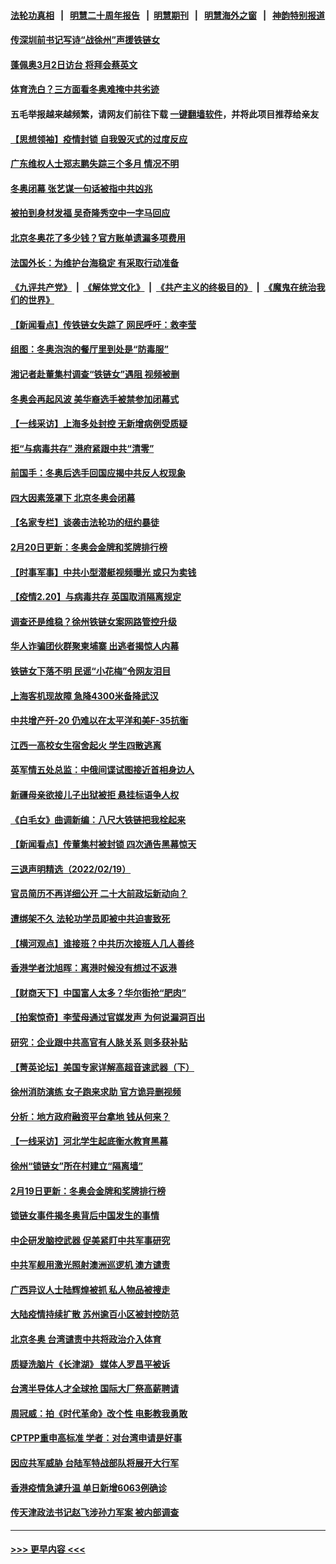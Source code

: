 #### [法轮功真相](https://github.com/gfw-breaker/truth/blob/master/README.md?t=0) &nbsp;&nbsp;|&nbsp;&nbsp; [明慧二十周年报告](https://github.com/gfw-breaker/mh-reports/blob/master/README.md?t=0) &nbsp;&nbsp;|&nbsp;&nbsp;[明慧期刊](https://github.com/gfw-breaker/mh-qikan) &nbsp;&nbsp;|&nbsp;&nbsp; [明慧海外之窗](https://github.com/gfw-breaker/mh-news/blob/master/README.md?t=0) &nbsp;&nbsp;|&nbsp;&nbsp; [神韵特别报道](https://github.com/gfw-breaker/mh-news/blob/master/shenyun.md?t=0)
#### [传深圳前书记写诗“战徐州”声援铁链女](../pages/nsc413/n13592905.md?t=02211350) 
#### [蓬佩奥3月2日访台 将拜会蔡英文](../pages/nsc413/n13592670.md?t=02211350) 
#### [体育洗白？三方面看冬奥难掩中共劣迹](../pages/nsc413/n13592151.md?t=02211350) 
#### 五毛举报越来越频繁，请网友们前往下载 [一键翻墙软件](https://github.com/gfw-breaker/ssr-accounts)，并将此项目推荐给亲友
#### [【思想领袖】疫情封锁 自我毁灭式的过度反应](../pages/nsc413/n13561019.md?t=02211350) 
#### [广东维权人士郑志鹏失踪三个多月 情况不明](../pages/nsc413/n13590822.md?t=02211350) 
#### [冬奥闭幕 张艺谋一句话被指中共凶兆](../pages/nsc413/n13591920.md?t=02211350) 
#### [被拍到身材发福 吴奇隆秀空中一字马回应](../pages/nsc413/n13592298.md?t=02211350) 
#### [北京冬奥花了多少钱？官方账单遗漏多项费用](../pages/nsc413/n13592382.md?t=02211350) 
#### [法国外长：为维护台海稳定 有采取行动准备](../pages/nsc413/n13592450.md?t=02211350) 
#### [《九评共产党》](https://github.com/begood0513/9ping.md/blob/master/README.md) &nbsp;|&nbsp; [《解体党文化》](../../../../jtdwh.md/blob/master/README.md)  &nbsp;|&nbsp; [《共产主义的终极目的》](../../../../gczydzjmd.md/blob/master/README.md) &nbsp;|&nbsp; [《魔鬼在统治我们的世界》](../../../../mgztzwmdsj.md/blob/master/README.md) 
#### [【新闻看点】传铁链女失踪了 网民呼吁：救李莹](../pages/nsc413/n13592380.md?t=02211350) 
#### [组图：冬奥泡泡的餐厅里到处是“防毒服”](../pages/nsc413/n13590525.md?t=02211350) 
#### [湘记者赴董集村调查“铁链女”遇阻 视频被删](../pages/nsc413/n13592226.md?t=02211350) 
#### [冬奥会再起风波 美华裔选手被禁参加闭幕式](../pages/nsc413/n13592206.md?t=02211350) 
#### [【一线采访】上海多处封控 无新增病例受质疑](../pages/nsc413/n13592005.md?t=02211350) 
#### [拒“与病毒共存” 港府紧跟中共“清零”](../pages/nsc413/n13592153.md?t=02211350) 
#### [前国手：冬奥后选手回国应揭中共反人权现象](../pages/nsc413/n13591581.md?t=02211350) 
#### [四大因素笼罩下 北京冬奥会闭幕](../pages/nsc413/n13591934.md?t=02211350) 
#### [【名家专栏】谈袭击法轮功的纽约暴徒](../pages/nsc413/n13591735.md?t=02211350) 
#### [2月20日更新：冬奥会金牌和奖牌排行榜](../pages/nsc413/n13591588.md?t=02211350) 
#### [【时事军事】中共小型潜艇视频曝光 或只为卖钱](../pages/nsc413/n13591324.md?t=02211350) 
#### [【疫情2.20】与病毒共存 英国取消隔离规定](../pages/nsc413/n13591345.md?t=02211350) 
#### [调查还是维稳？徐州铁链女案网路管控升级](../pages/nsc413/n13591404.md?t=02211350) 
#### [华人诈骗团伙群聚柬埔寨 出逃者揭惊人内幕](../pages/nsc413/n13591415.md?t=02211350) 
#### [铁链女下落不明 民谣“小花梅”令网友泪目](../pages/nsc413/n13591317.md?t=02211350) 
#### [上海客机现故障 急降4300米备降武汉](../pages/nsc413/n13590807.md?t=02211350) 
#### [中共增产歼-20 仍难以在太平洋和美F-35抗衡](../pages/nsc413/n13580045.md?t=02211350) 
#### [江西一高校女生宿舍起火 学生四散逃离](../pages/nsc413/n13590804.md?t=02211350) 
#### [英军情五处总监：中俄间谍试图接近首相身边人](../pages/nsc413/n13590168.md?t=02211350) 
#### [新疆母亲欲接儿子出狱被拒 悬挂标语争人权](../pages/nsc413/n13590547.md?t=02211350) 
#### [《白毛女》曲调新编：八尺大铁链把我栓起来](../pages/nsc413/n13590654.md?t=02211350) 
#### [【新闻看点】传董集村被封锁 四次通告黑幕惊天](../pages/nsc413/n13590190.md?t=02211350) 
#### [三退声明精选（2022/02/19）](../pages/nsc413/n13590603.md?t=02211350) 
#### [官员简历不再详细公开 二十大前政坛新动向？](../pages/nsc413/n13590468.md?t=02211350) 
#### [遭绑架不久 法轮功学员即被中共迫害致死](../pages/nsc413/n13587121.md?t=02211350) 
#### [【横河观点】谁接班？中共历次接班人几人善终](../pages/nsc413/n13590357.md?t=02211350) 
#### [香港学者沈旭晖：离港时候没有想过不返港](../pages/nsc413/n13590327.md?t=02211350) 
#### [【财商天下】中国富人太多？华尔街抢“肥肉”](../pages/nsc413/n13590241.md?t=02211350) 
#### [【拍案惊奇】李莹母通过官媒发声 为何说漏洞百出](../pages/nsc413/n13590180.md?t=02211350) 
#### [研究：企业跟中共高官有人脉关系 则多获补贴](../pages/nsc413/n13590139.md?t=02211350) 
#### [【菁英论坛】美国专家详解高超音速武器（下）](../pages/nsc413/n13589925.md?t=02211350) 
#### [徐州消防演练 女子跑来求助 官方诡异删视频](../pages/nsc413/n13590141.md?t=02211350) 
#### [分析：地方政府融资平台拿地 钱从何来？](../pages/nsc413/n13590084.md?t=02211350) 
#### [【一线采访】河北学生起底衡水教育黑幕](../pages/nsc413/n13590099.md?t=02211350) 
#### [徐州“锁链女”所在村建立“隔离墙”](../pages/nsc413/n13590035.md?t=02211350) 
#### [2月19日更新：冬奥会金牌和奖牌排行榜](../pages/nsc413/n13589467.md?t=02211350) 
#### [锁链女事件揭冬奥背后中国发生的事情](../pages/nsc413/n13590047.md?t=02211350) 
#### [中企研发脑控武器 促美紧盯中共军事研究](../pages/nsc413/n13588031.md?t=02211350) 
#### [中共军舰用激光照射澳洲巡逻机 澳方谴责](../pages/nsc413/n13589593.md?t=02211350) 
#### [广西异议人士陆辉煌被抓 私人物品被搜走](../pages/nsc413/n13589592.md?t=02211350) 
#### [大陆疫情持续扩散 苏州逾百小区被封控防范](../pages/nsc413/n13588887.md?t=02211350) 
#### [北京冬奥 台湾谴责中共将政治介入体育](../pages/nsc413/n13589535.md?t=02211350) 
#### [质疑洗脑片《长津湖》 媒体人罗昌平被诉](../pages/nsc413/n13589413.md?t=02211350) 
#### [台湾半导体人才全球抢 国际大厂祭高薪聘请](../pages/nsc413/n13589319.md?t=02211350) 
#### [周冠威：拍《时代革命》改个性 电影教我勇敢](../pages/nsc413/n13588584.md?t=02211350) 
#### [CPTPP重申高标准 学者：对台湾申请是好事](../pages/nsc413/n13589264.md?t=02211350) 
#### [因应共军威胁 台陆军特战部队将展开大行军](../pages/nsc413/n13588578.md?t=02211350) 
#### [香港疫情急遽升温 单日新增6063例确诊](../pages/nsc413/n13589122.md?t=02211350) 
#### [传天津政法书记赵飞涉孙力军案 被内部调查](../pages/nsc413/n13588996.md?t=02211350) 

----
#### [ >>> 更早内容 <<< ](../indexes/nsc413-earlier.md)
